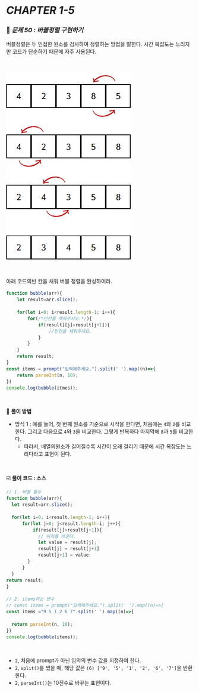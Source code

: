# _CHAPTER 1-5_

###  :pencil: ***문제 50 :  버블정렬 구현하기***

버블정렬은 두 인접한 원소를 검사하여 정렬하는 방법을 말한다. 시간 복잡도는 느리지만 코드가 단순하기 때문에 자주 사용된다.

<br>

![1-5-050](https://github.com/ohtaekwon/TIL-JavaScript/blob/master/JEJU-CodingCamp/img/1-5_Q050.png?raw=true)

<br>

아래 코드의빈 칸을 채워 버블 정렬을 완성하여라.

```javascript
function bubble(arr){
    let result=arr.slice();
    
    for(let i=0; i<result.length-1; i++){
        for(/*빈칸을 채워주시오.*/){
            if(result][j]>result[j+1]){
            	//빈칸을 채워주세요.
        	}
        }
    }
	return result;
}
const items = prompt("입력해주세요.").split(' ').map((n)=>{
    return parseInt(n, 10);
})
console.log(bubble(itmes));
```

<br>

:scroll: **풀이 방법**

- 방식 1 : 예를 들어, 첫 번째 원소를 기준으로 시작을 한다면, 처음에는 `4`와 `2`를 비교한다. 그리고 다음으로 `4`와 `3`을 비교한다. 그렇게 반복하다 마지막에 `8`과 `5`를 비교한다.
  - 따라서, 배열의원소가 길어질수록 시간이 오래 걸리기 때문에 시간 복잡도는 느리다라고 표현이 된다. 

<br>

:ballot_box_with_check: **풀이 코드  : 소스**

```javascript
// 1. 버블 함수
function bubble(arr){
  let result=arr.slice();
  
  for(let i=0; i<result.length-1; i++){
      for(let j=0; j<result.length-i; j++){
          if(result[j]>result[j+1]){
            // 위치를 바꾼다.
            let value = result[j];
            result[j] = result[j+1]
            result[j+1] = value;
        }
      }
  }
return result;
}

// 2. items라는 변수
// const items = prompt("입력해주세요.").split(' ').map((n)=>{
const items ="9 5 1 2 6 7".split(' ').map((n)=>{
  
  return parseInt(n, 10);
})
console.log(bubble(items));
```

<br>

- `2`, 처음에 prompt가 아닌 임의의 변수 값을 지정하여 한다. 
- `2`, `split()`를 썼을 때, 해당 값은 `(6) ['9', '5', '1', '2', '6', '7']`을 반환한다. 
- `2`, `parseInt()`는 10진수로 바꾸는 표현이다. 
